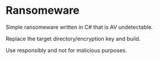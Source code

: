 # Ransomeware
Simple ransomeware written in C# that is AV undetectable.

Replace the target directory/encryption key and build.

Use responsibly and not for malicious purposes.
